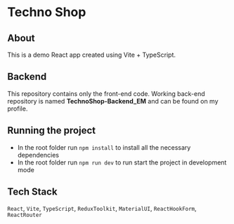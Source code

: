 # Techno Shop

## About

This is a demo React app created using Vite + TypeScript.

## Backend

This repository contains only the front-end code. Working back-end repository is named **TechnoShop-Backend_EM** and can be found on my profile.

## Running the project

- In the root folder run `npm install` to install all the necessary dependencies
- In the root folder run `npm run dev` to run start the project in development mode

## Tech Stack

`React`, `Vite`, `TypeScript`, `ReduxToolkit`, `MaterialUI`, `ReactHookForm`, `ReactRouter`
